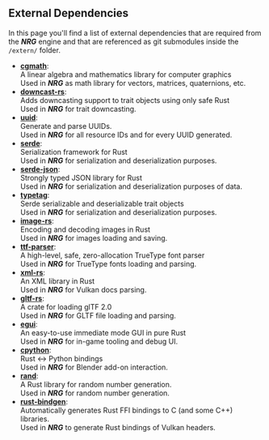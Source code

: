 ## External Dependencies



In this page you'll find a list of external dependencies that are required from the _**NRG**_ engine
and that are referenced as git submodules inside the `/extern/` folder. 

- [**cgmath**](https://github.com/rustgd/cgmath): \
  A linear algebra and mathematics library for computer graphics \
  Used in _**NRG**_ as math library for vectors, matrices, quaternions, etc.
- [**downcast-rs**](https://github.com/marcianx/downcast-rs): \
  Adds downcasting support to trait objects using only safe Rust \
  Used in _**NRG**_ for trait downcasting.
- [**uuid**](https://github.com/uuid-rs/uuid): \
  Generate and parse UUIDs. \
  Used in _**NRG**_ for all resource IDs and for every UUID generated.
- [**serde**](https://github.com/serde-rs/serde): \
  Serialization framework for Rust \
  Used in _**NRG**_ for serialization and deserialization purposes.
- [**serde-json**](https://github.com/serde-rs/json): \
  Strongly typed JSON library for Rust \
  Used in _**NRG**_ for serialization and deserialization purposes of data.
- [**typetag**](https://github.com/dtolnay/typetag): \
  Serde serializable and deserializable trait objects \
  Used in _**NRG**_ for serialization and deserialization purposes.
- [**image-rs**](https://github.com/image-rs/image): \
  Encoding and decoding images in Rust \
  Used in _**NRG**_ for images loading and saving.
- [**ttf-parser**](https://github.com/RazrFalcon/ttf-parser): \
  A high-level, safe, zero-allocation TrueType font parser \
  Used in _**NRG**_ for TrueType fonts loading and parsing.
- [**xml-rs**](https://github.com/netvl/xml-rs): \
  An XML library in Rust \
  Used in _**NRG**_ for Vulkan docs parsing.
- [**gltf-rs**](https://github.com/gltf-rs/gltf): \
  A crate for loading glTF 2.0 \
  Used in _**NRG**_ for GLTF file loading and parsing.
- [**egui**](https://github.com/emilk/egui): \
  An easy-to-use immediate mode GUI in pure Rust \
  Used in _**NRG**_ for in-game tooling and debug UI.
- [**cpython**](https://github.com/dgrunwald/rust-cpython): \
  Rust <-> Python bindings \
  Used in _**NRG**_ for Blender add-on interaction.
- [**rand**](https://github.com/rust-random/rand): \
  A Rust library for random number generation. \
  Used in _**NRG**_ for random number generation.
- [**rust-bindgen**](https://github.com/rust-lang/rust-bindgen): \
  Automatically generates Rust FFI bindings to C (and some C++) libraries. \
  Used in _**NRG**_ to generate Rust bindings of Vulkan headers.